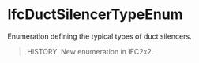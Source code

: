 # IfcDuctSilencerTypeEnum

Enumeration defining the typical types of duct silencers.

> HISTORY&nbsp; New enumeration in IFC2x2.
